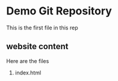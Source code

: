 # Demo Git Repository

This is the first file in this rep
## website content
Here are the files

1. index.html